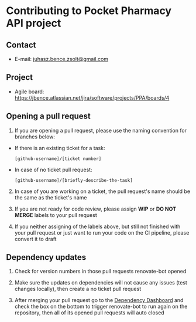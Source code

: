 # Contributing to Pocket Pharmacy API project

## Contact

- E-mail: juhasz.bence.zsolt@gmail.com

## Project

- Agile board: https://jbence.atlassian.net/jira/software/projects/PPA/boards/4

## Opening a pull request

1. If you are opening a pull request, please use the naming convention for branches below:

- If there is an existing ticket for a task:
  ```
  [github-username]/[ticket number]
  ```
- In case of no ticket pull request:
  ```
  [github-username]/[briefly-describe-the-task]
  ```

2. In case of you are working on a ticket, the pull request's name should be the same as the ticket's name

3. If you are not ready for code review, please assign **WIP** or **DO NOT MERGE** labels to your pull request

4. If you neither assigning of the labels above, but still not finished with your pull request or just want to run your code on the CI pipeline, please convert it to draft

## Dependency updates

1. Check for version numbers in those pull requests renovate-bot opened

2. Make sure the updates on dependencies will not cause any issues (test changes locally), then create a no ticket pull request

3. After merging your pull request go to the [Dependency Dashboard](https://github.com/jbence1994/pocket-pharmacy-api/issues/21) and check the box on the bottom to trigger renovate-bot to run again on the repository, then all of its opened pull requests will auto closed
